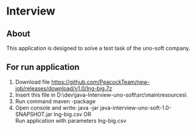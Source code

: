 # Interview
## About
This application is designed to solve a test task of the uno-soft company.  
## For run application  
1. Download file https://github.com/PeacockTeam/new-job/releases/download/v1.0/lng-big.7z  
2. Insert this file in D:\dev\java-Interview-uno-soft\src\main\resources\  
3. Run command maven -package
4. Open console and write: java -jar java-interview-uno-soft-1.0-SNAPSHOT.jar lng-big.csv  OR  
Run application with parameters lng-big.csv  